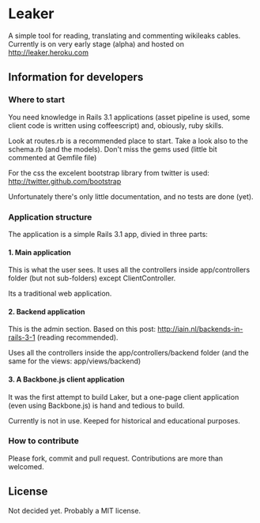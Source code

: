 # Leaker

A simple tool for reading, translating and commenting wikileaks cables.
Currently is on very early stage (alpha) and hosted on
http://leaker.heroku.com


## Information for developers

### Where to start

You need knowledge in Rails 3.1 applications (asset pipeline is used,
some client code is written using coffeescript) and, obiously,
ruby skills.

Look at routes.rb is a recommended place to start. Take a look also
to the schema.rb (and the models). Don't miss the gems used (little bit commented at Gemfile file)

For the css the excelent bootstrap library from twitter is used:
http://twitter.github.com/bootstrap

Unfortunately there's only little documentation, and no tests are done (yet).

### Application structure

The application is a simple Rails 3.1 app, divied in three parts:

#### 1. Main application

This is what the user sees. It uses all the controllers inside
app/controllers folder (but not sub-folders) except ClientController.

Its a traditional web application.

#### 2. Backend application

This is the admin section. Based on this post: http://iain.nl/backends-in-rails-3-1 (reading recommended).

Uses all the controllers inside the app/controllers/backend folder
(and the same for the views: app/views/backend)

#### 3. A Backbone.js client application

It was the first attempt to build Laker, but a one-page client application (even using Backbone.js) is hand and tedious to build.

Currently is not in use. Keeped for historical and educational purposes.

### How to contribute

Please fork, commit and pull request. Contributions are more than welcomed.


## License

Not decided yet. Probably a MIT license.

